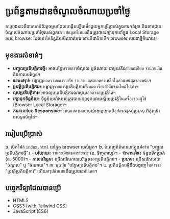 # ប្រព័ន្ធតាមដានចំណូលចំណាយប្រចាំថ្ងៃ

គម្រោងនេះគឺជាគេហទំព័រតូចមួយដែលបង្កើតឡើងเพื่อជួយអ្នកប្រើប្រាស់ក្នុងការកត់ត្រា និងតាមដានចំណូលចំណាយប្រចាំថ្ងៃរបស់ពួកគេ។ ข้อมูลทั้งหมดនឹងត្រូវបានរក្សាទុកនៅក្នុង Local Storage របស់ browser ដែលทำให้ទិន្នន័យមិនបាត់បង់ ទោះបីជាបិទបើក browser សារជាថ្មីក៏ដោយ។

## មុខងារសំខាន់ៗ
- **បញ្ចូលប្រតិបត្តិការថ្មី**៖ អាចបន្ថែមรายการចំណូល ឬចំណាយ ជាមួយនឹងรายละเอียด จำนวนเงิน និងកាលបរិច្ឆេទ។
- **แสดงสรุป**៖ បង្ហាញยอดรวมของรายรับ รายจ่าย และยอดคงเหลือในส่วนบนสุดของหน้า។
- **ប្រវត្តិប្រតិបត្តិការ**៖ បង្ហាញรายการប្រតិបត្តិការทั้งหมด เรียงลำดับจากใหม่ไปเก่า។
- **លុបប្រតិបត្តិការ**៖ អាចលុបប្រតិបត្តិការណាមួយออกจากប្រវត្តិได้។
- **រក្សាទុកទិន្នន័យ**៖ ទិន្នន័យទាំងអស់ត្រូវបានរក្សាទុកដោយស្វ័យប្រវត្តិในเครื่องของผู้ใช้ (Browser Local Storage)។
- **ការរចនាបែប Responsive**៖ អាចแสดงผลបានយ៉ាងល្អនៅលើอุปกรณ์គ្រប់ប្រភេទ ពីកុំព្យូទ័រដល់ទូរស័ព្ទដៃ។

## របៀបប្រើប្រាស់
១. បើកไฟล์ `index.html` នៅក្នុង browser របស់អ្នក។
២. បំពេញព័ត៌មាននៅក្នុងฟอร์ม "បញ្ចូលប្រតិបត្តិការថ្មី"៖
    - **បរិយាយ**៖ รายละเอียดของรายการ (ឧ. ទិញកាហ្វេ)។
    - **จำนวนเงิน**៖ ចំនួនទឹកប្រាក់ (ឧ. 5000)។
    - **កាលបរិច្ឆេទ**៖ ជ្រើសរើសកាលបរិច្ឆេទของប្រតិបត្តិការ។
    - **ប្រភេទ**៖ ជ្រើសរើសថាជា "ចំណូល" ឬ "ចំណាយ"។
៣. ចុចปุ่ม "បន្ថែមប្រតិបត្តិការ"។
៤. ប្រតិបត្តិការថ្មីនឹងបង្ហាញในตาราง "ប្រវត្តិប្រតិបត្តិការ" ហើយสรุปด้านบนនឹងត្រូវបានอัปเดต។

## បច្ចេកវិទ្យាដែលបានប្រើ
- HTML5
- CSS3 (with Tailwind CSS)
- JavaScript (ES6)
